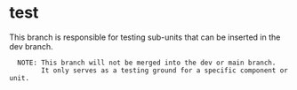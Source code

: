 # test
This branch is responsible for testing sub-units that can be inserted in the dev branch. 

```
  NOTE: This branch will not be merged into the dev or main branch. 
        It only serves as a testing ground for a specific component or unit.
```
